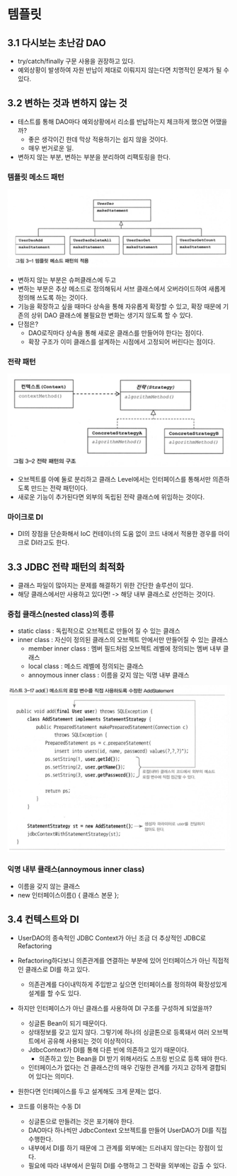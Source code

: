 # 템플릿
## 3.1 다시보는 초난감 DAO
- try/catch/finally 구문 사용을 권장하고 있다.
- 예외상황이 발생하여 자원 반납이 제대로 이뤄지지 않는다면 치명적인 문제가 될 수 있다.


## 3.2 변하는 것과 변하지 않는 것
- 테스트를 통해 DAO마다 예외상황에서 리소를 반납하는지 체크하게 했으면 어땠을까?
    - 좋은 생각이긴 한데 막상 적용하기는 쉽지 않을 것이다.
    - 매우 번거로운 일.
- 변하지 않는 부분, 변하는 부분을 분리하여 리팩토링을 한다.


### 템플릿 메소드 패턴
![No Image](/nesoy/Images/Spring/8.png)

- 변하지 않는 부분은 슈퍼클래스에 두고
- 변하는 부분은 추상 메소드로 정의해둬서 서브 클래스에서 오버라이드하여 새롭게 정의해 쓰도록 하는 것이다.
- 기능을 확장하고 싶을 때마다 상속을 통해 자유롭게 확장할 수 있고, 확장 때문에 기존의 상위 DAO 클래스에 불필요한 변화는 생기지 않도록 할 수 있다.
- 단점은?
    - DAO로직마다 상속을 통해 새로운 클래스를 만들어야 한다는 점이다.
    - 확장 구조가 이미 클래스를 설계하는 시점에서 고정되어 버린다는 점이다.



### 전략 패턴
![No Image](/nesoy/Images/Spring/9.png)

- 오브젝트를 아예 둘로 분리하고 클래스 Level에서는 인터페이스를 통해서만 의존하도록 만드는 전략 패턴이다.
- 새로운 기능이 추가된다면 외부의 독립된 전략 클래스에 위임하는 것이다.


### 마이크로 DI
- DI의 장점을 단순화해서 IoC 컨테이너의 도움 없이 코드 내에서 적용한 경우를 마이크로 DI라고도 한다.


## 3.3 JDBC 전략 패턴의 최적화
- 클래스 파일이 많아지는 문제를 해결하기 위한 간단한 솔루션이 있다.
- 해당 클래스에서만 사용하고 있다면! -> 해당 내부 클래스로 선언하는 것이다.

### 중첩 클래스(nested class)의 종류
- static class : 독립적으로 오브젝트로 만들어 질 수 있는 클래스
- inner class : 자신이 정의된 클래스의 오브젝트 안에서만 만들어질 수 있는 클래스
    - member inner class : 멤버 필드처럼 오브젝트 레벨에 정의되는 멤버 내부 클래스
    - local class : 메소드 레벨에 정의되는 클래스
    - annoymous inner class : 이름을 갖지 않는 익명 내부 클래스

![No Image](/nesoy/Images/Spring/10.png)


### 익명 내부 클래스(annoymous inner class)
- 이름을 갖지 않는 클래스
- new 인터페이스이름() { 클래스 본문 };


## 3.4 컨텍스트와 DI
- UserDAO의 종속적인 JDBC Context가 아닌 조금 더 추상적인 JDBC로 Refactoring
- Refactoring하다보니 의존관계를 연결하는 부분에 있어 인터페이스가 아닌 직접적인 클래스로 DI를 하고 있다.
    - 의존관계를 다이내믹하게 주입받고 싶으면 인터페이스를 정의하여 확장성있게 설계를 할 수도 있다.
- 하지만 인터페이스가 아닌 클래스를 사용하여 DI 구조를 구성하게 되었을까?
    - 싱글톤 Bean이 되기 때문이다.
    - 상태정보를 갖고 있지 않다. 그렇기에 하나의 싱글톤으로 등록돼서 여러 오브젝트에서 공유해 사용되는 것이 이상적이다.
    - JdbcContext가 DI를 통해 다른 빈에 의존하고 있기 때문이다.
        - 의존하고 있는 Bean을 DI 받기 위해서라도 스프링 빈으로 등록 돼야 한다.
    - 인터페이스가 없다는 건 클래스간의 매우 긴밀한 관계를 가지고 강하게 결합되어 있다는 의미다.
- 원한다면 인터페이스를 두고 설계해도 크게 문제는 없다.

- 코드를 이용하는 수동 DI
    - 싱글톤으로 만들려는 것은 포기해야 한다.
    - DAO마다 하나씩만 JdbcContext 오브젝트를 만들어 UserDAO가 DI를 직접 수행한다.
    - 내부에서 DI를 하기 때문에 그 관계를 외부에는 드러내지 않는다는 장점이 있다.
    - 필요에 따라 내부에서 은밀히 DI를 수행하고 그 전략을 외부에는 감출 수 있다.
